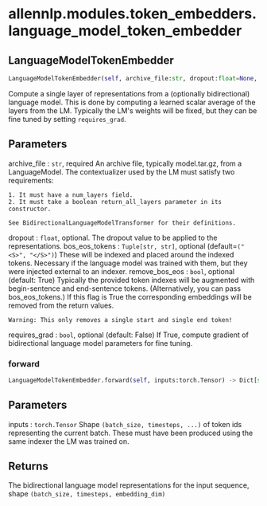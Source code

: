 # allennlp.modules.token_embedders.language_model_token_embedder

## LanguageModelTokenEmbedder
```python
LanguageModelTokenEmbedder(self, archive_file:str, dropout:float=None, bos_eos_tokens:Tuple[str, str]=('<S>', '</S>'), remove_bos_eos:bool=True, requires_grad:bool=False) -> None
```

Compute a single layer of representations from a (optionally bidirectional)
language model. This is done by computing a learned scalar
average of the layers from the LM. Typically the LM's weights
will be fixed, but they can be fine tuned by setting ``requires_grad``.

Parameters
----------
archive_file : ``str``, required
    An archive file, typically model.tar.gz, from a LanguageModel.
    The contextualizer used by the LM must satisfy two requirements:

    1. It must have a num_layers field.
    2. It must take a boolean return_all_layers parameter in its constructor.

    See BidirectionalLanguageModelTransformer for their definitions.

dropout : ``float``, optional.
    The dropout value to be applied to the representations.
bos_eos_tokens : ``Tuple[str, str]``, optional (default=``("<S>", "</S>")``)
    These will be indexed and placed around the indexed tokens. Necessary if the language model
    was trained with them, but they were injected external to an indexer.
remove_bos_eos : ``bool``, optional (default: True)
    Typically the provided token indexes will be augmented with begin-sentence and end-sentence
    tokens. (Alternatively, you can pass bos_eos_tokens.) If this flag is True the
    corresponding embeddings will be removed from the return values.

    Warning: This only removes a single start and single end token!
requires_grad : ``bool``, optional (default: False)
    If True, compute gradient of bidirectional language model parameters for fine tuning.

### forward
```python
LanguageModelTokenEmbedder.forward(self, inputs:torch.Tensor) -> Dict[str, torch.Tensor]
```

Parameters
----------
inputs : ``torch.Tensor``
    Shape ``(batch_size, timesteps, ...)`` of token ids representing the current batch.
    These must have been produced using the same indexer the LM was trained on.

Returns
-------
The bidirectional language model representations for the input sequence, shape
``(batch_size, timesteps, embedding_dim)``

